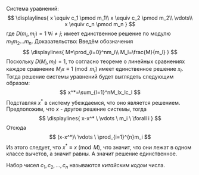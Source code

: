 Система уравнений:
$$
\displaylines{
x \equiv c_1 \pmod m_1\\
x \equiv c_2 \pmod m_2\\
\vdots\\
x \equiv c_n \pmod m_n
}
$$
где $D(m_i, m_j)=1 \ \forall i\ne j$; имеет единственное решение по модулю $m_1m_2...m_n$.
Доказательство:
Введём обозначения
$$
\displaylines{
M=\prod_{i=0}^nm_i\\
M_l=\frac{M}{m_l}
}
$$
Поскольку $D(M_l,m_l)=1$, то согласно теореме о линейных сравнениях каждое сравнение $M_lx\equiv1\pmod{m_l}$ имеет единственное решение $x_l$.
Тогда решение системы уравнений будет выглядеть следующим образом:
$$
x^*=\sum_{l=1}^nM_lx_lc_l
$$
Подставляя $x^*$ в систему убеждаемся, что оно является решением.
Предположим, что $x$ - другое решение системы, тогда
$$
\displaylines{
x-x^* \ \vdots \ m_i \ \forall i
}
$$
Отсюда
$$
(x-x^*)\ \vdots \ \prod_{i=1}^{n}m_i
$$
Из этого следует, что $x^*\equiv x \pmod M$, что значит, что они лежат в одном классе вычетов, а значит равны. А значит решение единственное.

Набор чисел $c_1,c_2,...,c_n$ называются *китайским кодом* числа.